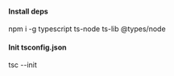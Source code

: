 #### Install deps
npm i -g typescript ts-node ts-lib @types/node

#### Init tsconfig.json 
tsc --init

